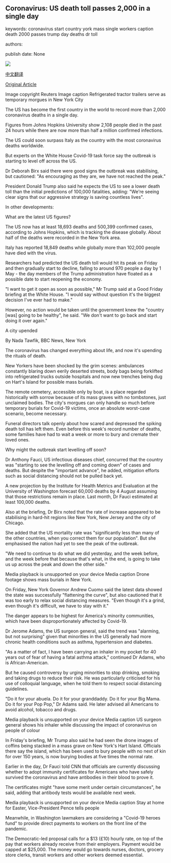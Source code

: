 ## Coronavirus: US death toll passes 2,000 in a single day

keywords: coronavirus start country york mass single workers caption death 2000 passes trump day deaths dr toll

authors: 

publish date: None

![](https://ichef.bbci.co.uk/news/1024/branded_news/856B/production/_111755143_mediaitem111755141.jpg)

[中文翻译](Coronavirus%3A%20US%20death%20toll%20passes%202%2C000%20in%20a%20single%20day_zh.md)

[Original Article](https://www.bbc.com/news/world-us-canada-52249963)

Image copyright Reuters Image caption Refrigerated tractor trailers serve as temporary morgues in New York City

The US has become the first country in the world to record more than 2,000 coronavirus deaths in a single day.

Figures from Johns Hopkins University show 2,108 people died in the past 24 hours while there are now more than half a million confirmed infections.

The US could soon surpass Italy as the country with the most coronavirus deaths worldwide.

But experts on the White House Covid-19 task force say the outbreak is starting to level off across the US.

Dr Deborah Birx said there were good signs the outbreak was stabilising, but cautioned: "As encouraging as they are, we have not reached the peak."

President Donald Trump also said he expects the US to see a lower death toll than the initial predictions of 100,000 fatalities, adding: "We're seeing clear signs that our aggressive strategy is saving countless lives".

In other developments:

What are the latest US figures?

The US now has at least 18,693 deaths and 500,399 confirmed cases, according to Johns Hopkins, which is tracking the disease globally. About half of the deaths were recorded in the New York area.

Italy has reported 18,849 deaths while globally more than 102,000 people have died with the virus.

Researchers had predicted the US death toll would hit its peak on Friday and then gradually start to decline, falling to around 970 people a day by 1 May - the day members of the Trump administration have floated as a possible date to start reopening the economy.

"I want to get it open as soon as possible," Mr Trump said at a Good Friday briefing at the White House. "I would say without question it's the biggest decision I've ever had to make."

However, no action would be taken until the government knew the "country [was] going to be healthy", he said. "We don't want to go back and start doing it over again."

A city upended

By Nada Tawfik, BBC News, New York

The coronavirus has changed everything about life, and now it's upending the rituals of death.

New Yorkers have been shocked by the grim scenes: ambulances constantly blaring down eerily deserted streets, body bags being forklifted into refrigerated trucks outside hospitals and now new trenches being dug on Hart's Island for possible mass burials.

The remote cemetery, accessible only by boat, is a place regarded historically with sorrow because of its mass graves with no tombstones, just unclaimed bodies. The city's morgues can only handle so much before temporary burials for Covid-19 victims, once an absolute worst-case scenario, become necessary.

Funeral directors talk openly about how scared and depressed the spiking death toll has left them. Even before this week's record number of deaths, some families have had to wait a week or more to bury and cremate their loved ones.

Why might the outbreak start levelling off soon?

Dr Anthony Fauci, US infectious diseases chief, concurred that the country was "starting to see the levelling off and coming down" of cases and deaths. But despite the "important advance", he added, mitigation efforts such as social distancing should not be pulled back yet.

A new projection by the Institute for Health Metrics and Evaluation at the University of Washington forecast 60,000 deaths by 4 August assuming that those restrictions remain in place. Last month, Dr Fauci estimated at least 100,000 deaths.

Also at the briefing, Dr Birx noted that the rate of increase appeared to be stabilising in hard-hit regions like New York, New Jersey and the city of Chicago.

She added that the US mortality rate was "significantly less than many of the other countries, when you correct them for our population". But she emphasised the nation had yet to see the peak of the outbreak.

"We need to continue to do what we did yesterday, and the week before, and the week before that because that's what, in the end, is going to take us up across the peak and down the other side."

Media playback is unsupported on your device Media caption Drone footage shows mass burials in New York.

On Friday, New York Governor Andrew Cuomo said the latest data showed the state was successfully "flattening the curve", but also cautioned that it was too early to relax social distancing measures. "Even though it's a grind, even though it's difficult, we have to stay with it."

The danger appears to be highest for America's minority communities, which have been disproportionately affected by Covid-19.

Dr Jerome Adams, the US surgeon general, said the trend was "alarming, but not surprising" given that minorities in the US generally had more chronic health conditions such as asthma, hypertension and diabetes.

"As a matter of fact, I have been carrying an inhaler in my pocket for 40 years out of fear of having a fatal asthma attack," continued Dr Adams, who is African-American.

But he caused controversy by urging minorities to stop drinking, smoking and taking drugs to reduce their risk. He was particularly criticised for his use of colloquial language, when he told them to respect social distancing guidelines.

"Do it for your abuela. Do it for your granddaddy. Do it for your Big Mama. Do it for your Pop Pop," Dr Adams said. He later advised all Americans to avoid alcohol, tobacco and drugs.

Media playback is unsupported on your device Media caption US surgeon general shows his inhaler while discussing the impact of coronavirus on people of colour

In Friday's briefing, Mr Trump also said he had seen the drone images of coffins being stacked in a mass grave on New York's Hart Island. Officials there say the island, which has been used to bury people with no next of kin for over 150 years, is now burying bodies at five times the normal rate.

Earlier in the day, Dr Fauci told CNN that officials are currently discussing whether to adopt immunity certificates for Americans who have safely survived the coronavirus and have antibodies in their blood to prove it.

The certificates might "have some merit under certain circumstances", he said, adding that antibody tests would be available next week.

Media playback is unsupported on your device Media caption Stay at home for Easter, Vice-President Pence tells people

Meanwhile, in Washington lawmakers are considering a "Covid-19 heroes fund" to provide direct payments to workers on the front line of the pandemic.

The Democratic-led proposal calls for a $13 (£10) hourly rate, on top of the pay that workers already receive from their employers. Payment would be capped at $25,000. The money would go towards nurses, doctors, grocery store clerks, transit workers and other workers deemed essential.